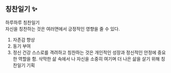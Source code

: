 ## 칭찬일기 ✨

하루하루 칭찬일기 </br>
자신을 칭찬하는 것은 여러면에서 긍정적인 영향을 줄 수 있다.
1. 자존감 향상
2. 동기 부여
3. 정신 건강
스스로를 격려하고 칭찬하는 것은 개인적인 성장과 정신적인 안정에 중요한 역할을 함. 삭막한 삶 속에서 나 자신을 소중히 여기며 더 나은 삶을 살기 위해 칭찬일기 기획


